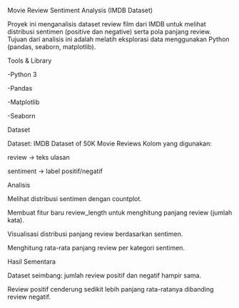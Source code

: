Movie Review Sentiment Analysis (IMDB Dataset)

Proyek ini menganalisis dataset review film dari IMDB untuk melihat distribusi sentimen (positive dan negative) serta pola panjang review.
Tujuan dari analisis ini adalah melatih eksplorasi data menggunakan Python (pandas, seaborn, matplotlib).

 Tools & Library

-Python 3

-Pandas

-Matplotlib

-Seaborn

 Dataset

Dataset: IMDB Dataset of 50K Movie Reviews
Kolom yang digunakan:

review → teks ulasan

sentiment → label positif/negatif

 Analisis

Melihat distribusi sentimen dengan countplot.

Membuat fitur baru review_length untuk menghitung panjang review (jumlah kata).

Visualisasi distribusi panjang review berdasarkan sentimen.

Menghitung rata-rata panjang review per kategori sentimen.

 Hasil Sementara

Dataset seimbang: jumlah review positif dan negatif hampir sama.

Review positif cenderung sedikit lebih panjang rata-ratanya dibanding review negatif.

 
